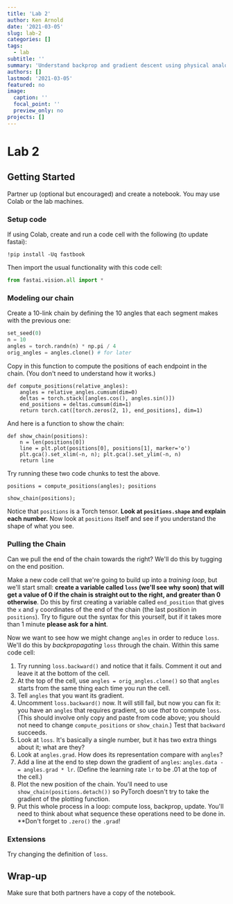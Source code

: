 ```yaml
---
title: 'Lab 2'
author: Ken Arnold
date: '2021-03-05'
slug: lab-2
categories: []
tags:
  - lab
subtitle: ''
summary: 'Understand backprop and gradient descent using physical analogies'
authors: []
lastmod: '2021-03-05'
featured: no
image:
  caption: ''
  focal_point: ''
  preview_only: no
projects: []
---
```


# Lab 2

## Getting Started

Partner up (optional but encouraged) and create a notebook. You may use Colab or the lab machines.

### Setup code

If using Colab, create and run a code cell with the following (to update fastai):

```
!pip install -Uq fastbook
```

Then import the usual functionality with this code cell:

```python
from fastai.vision.all import *
```

### Modeling our chain

Create a 10-link chain by defining the 10 angles that each segment makes with the previous one:

```python
set_seed(0)
n = 10
angles = torch.randn(n) * np.pi / 4
orig_angles = angles.clone() # for later
```

Copy in this function to compute the positions of each endpoint in the chain. (You don't need to understand how it works.)

```
def compute_positions(relative_angles):
    angles = relative_angles.cumsum(dim=0)
    deltas = torch.stack([angles.cos(), angles.sin()])
    end_positions = deltas.cumsum(dim=1)
    return torch.cat([torch.zeros(2, 1), end_positions], dim=1)
```

And here is a function to show the chain:

```
def show_chain(positions):
    n = len(positions[0])
    line = plt.plot(positions[0], positions[1], marker='o')
    plt.gca().set_xlim(-n, n); plt.gca().set_ylim(-n, n)
    return line
```

Try running these two code chunks to test the above.
```
positions = compute_positions(angles); positions
```

```
show_chain(positions);
```

Notice that `positions` is a Torch tensor. **Look at `positions.shape` and explain each number.**
Now look at `positions` itself and see if you understand the shape of what you see.

### Pulling the Chain

Can we pull the end of the chain towards the right? We'll do this by tugging on the end position.

Make a new code cell that we're going to build up into a *training loop*, but we'll start small:
**create a variable called `loss` (we'll see why soon) that will get a value of 0 if the chain
is straight out to the right, and greater than 0 otherwise**. Do this by first
creating a variable called `end_position` that gives the `x` and `y` coordinates of the end of the chain (the last position in `positions`).
Try to figure out the syntax for this yourself, but if it takes more than 1 minute **please ask for a hint**.

Now we want to see how we might change `angles` in order to reduce `loss`. We'll do this by *backpropagating* 
`loss` through the chain. Within this same code cell:

1. Try running `loss.backward()` and notice that it fails. Comment it out and leave it at the bottom of the cell.
2. At the top of the cell, use `angles = orig_angles.clone()` so that `angles` starts from the same thing each time you run the cell.
3. Tell `angles` that you want its gradient.
4. Uncomment `loss.backward()` now. It will still fail, but now you can fix it: you have an `angles` that requires gradient, so use *that* to compute `loss`. (This should involve only copy and paste from code above; you should not need to change `compute_positions` or `show_chain`.) Test that `backward` succeeds.
5. Look at `loss`. It's basically a single number, but it has two extra things about it; what are they?
5. Look at `angles.grad`. How does its representation compare with `angles`?
6. Add a line at the end to step down the gradient of `angles`: `angles.data -= angles.grad * lr`. (Define the learning rate `lr` to be .01 at the top of the cell.)
7. Plot the new position of the chain. You'll need to use `show_chain(positions.detach())` so PyTorch doesn't try to take the gradient of the plotting function.
8. Put this whole process in a loop: compute loss, backprop, update. You'll need to think about what sequence these operations need to be done in. **Don't forget to `.zero()` the `.grad`!

### Extensions

Try changing the definition of `loss`.


## Wrap-up

Make sure that both partners have a copy of the notebook.
